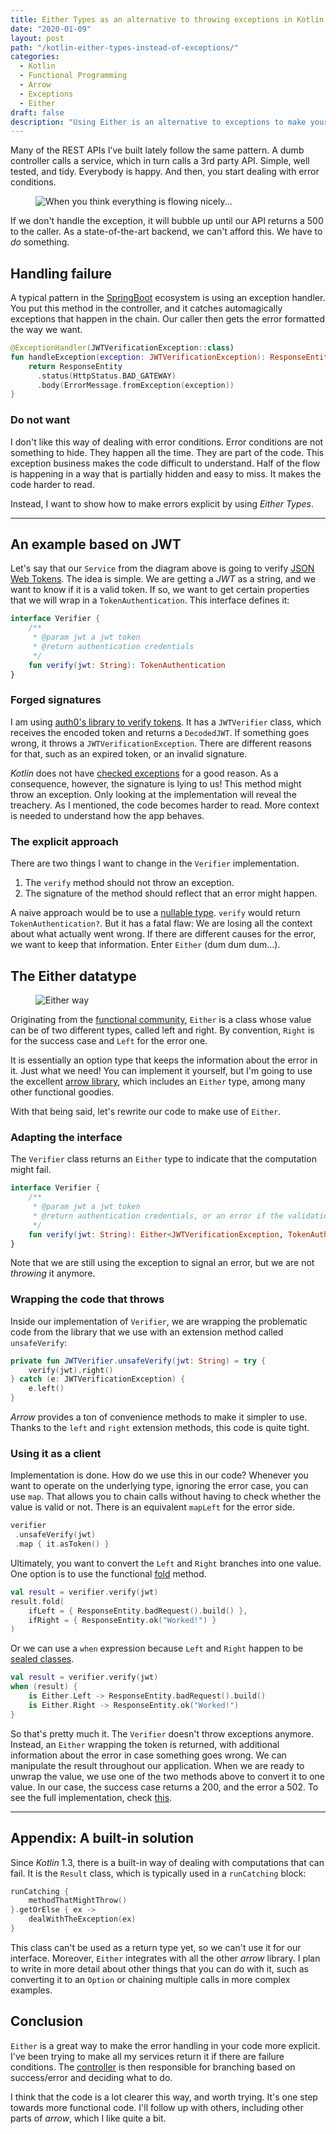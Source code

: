 ```yaml
---
title: Either Types as an alternative to throwing exceptions in Kotlin
date: "2020-01-09"
layout: post
path: "/kotlin-either-types-instead-of-exceptions/"
categories:
  - Kotlin
  - Functional Programming
  - Arrow
  - Exceptions
  - Either
draft: false
description: "Using Either is an alternative to exceptions to make your code more explicit about errors. Easy and convenient with Kotlin and Arrow"
---
```


Many of the REST APIs I’ve built lately follow the same pattern. A dumb controller calls a service, which in turn calls a 3rd party API. Simple, well tested, and tidy. Everybody is happy. And then, you start dealing with error conditions.

<figure class="figure">
  <img src="./images/exception.png" alt="When you think everything is flowing nicely..." />
</figure>

If we don't handle the exception, it will bubble up until our API returns a 500 to the caller. As a state-of-the-art backend, we can't afford this. We have to *do* something.

## Handling failure

A typical pattern in the [SpringBoot](https://spring.io/projects/spring-boot) ecosystem is using an exception handler. You put this method in the controller, and it catches automagically exceptions that happen in the chain. Our caller then gets the error formatted the way we want.

<!-- example1 -->
```kotlin
@ExceptionHandler(JWTVerificationException::class)
fun handleException(exception: JWTVerificationException): ResponseEntity<ErrorMessage> {
    return ResponseEntity
      .status(HttpStatus.BAD_GATEWAY)
      .body(ErrorMessage.fromException(exception))
}
```

### Do not want

I don't like this way of dealing with error conditions. Error conditions are not something to hide. They happen all the time. They are part of the code. This exception business makes the code difficult to understand. Half of the flow is happening in a way that is partially hidden and easy to miss. It makes the code harder to read.

Instead, I want to show how to make errors explicit by using _Either Types_.

---

## An example based on JWT

Let's say that our `Service` from the diagram above is going to verify [JSON Web Tokens](https://jwt.io/). The idea is simple. We are getting a _JWT_ as a string, and we want to know if it is a valid token. If so, we want to get certain properties that we will wrap in a `TokenAuthentication`. This interface defines it:

<!-- example2 -->
```kotlin
interface Verifier {
    /**
     * @param jwt a jwt token
     * @return authentication credentials
     */
    fun verify(jwt: String): TokenAuthentication
}
```

### Forged signatures

I am using [auth0's library to verify tokens](https://github.com/auth0/java-jwt). It has a `JWTVerifier` class, which receives the encoded token and returns a `DecodedJWT`. If something goes wrong, it throws a `JWTVerificationException`. There are different reasons for that, such as an expired token, or an invalid signature.

_Kotlin_ does not have [checked exceptions](https://kotlinlang.org/docs/reference/exceptions.html#checked-exceptions) for a good reason. As a consequence, however, the signature is lying to us! This method might throw an exception. Only looking at the implementation will reveal the treachery. As I mentioned, the code becomes harder to read. More context is needed to understand how the app behaves.

### The explicit approach

There are two things I want to change in the `Verifier` implementation.

1. The `verify` method should not throw an exception.
2. The signature of the method should reflect that an error might happen.

A naive approach would be to use a [nullable type](https://kotlinlang.org/docs/reference/null-safety.html#nullable-types-and-non-null-types). `verify` would return `TokenAuthentication?`. But it has a fatal flaw: We are losing all the context about what actually went wrong. If there are different causes for the error, we want to keep that information. 
Enter `Either` (dum dum dum...).

## The Either datatype

<figure class="figure figure--right">
  <img src="./images/either.png" alt="Either way" />
</figure>

Originating from the [functional community](http://hackage.haskell.org/package/base-4.12.0.0/docs/Data-Either.html), `Either` is a class whose value can be of two different types, called left and right. By convention, `Right` is for the success case and `Left` for the error one.

It is essentially an option type that keeps the information about the error in it. Just what we need! You can implement it yourself, but I'm going to use the excellent [arrow library](https://arrow-kt.io/docs/apidocs/arrow-core-data/arrow.core/-either/), which includes an `Either` type, among many other functional goodies.

With that being said, let's rewrite our code to make use of `Either`.

### Adapting the interface

The `Verifier` class returns an `Either` type to indicate that the computation might fail.

<!-- example3 -->
```kotlin
interface Verifier {
    /**
     * @param jwt a jwt token
     * @return authentication credentials, or an error if the validation fails
     */
    fun verify(jwt: String): Either<JWTVerificationException, TokenAuthentication>
}
```

Note that we are still using the exception to signal an error, but we are not _throwing_ it anymore.

### Wrapping the code that throws

Inside our implementation of `Verifier`, we are wrapping the problematic code from the library that we use with an extension method called `unsafeVerify`:

<!-- example4 -->
```kotlin
private fun JWTVerifier.unsafeVerify(jwt: String) = try {
    verify(jwt).right()
} catch (e: JWTVerificationException) {
    e.left()
}
```

_Arrow_ provides a ton of convenience methods to make it simpler to use. Thanks to the `left` and `right` extension methods, this code is quite tight.

### Using it as a client

Implementation is done. How do we use this in our code? Whenever you want to operate on the underlying type, ignoring the error case, you can use `map`. That allows you to chain calls without having to check whether the value is valid or not. There is an equivalent `mapLeft` for the error side.

<!-- example5 -->
```kotlin
verifier
 .unsafeVerify(jwt)
 .map { it.asToken() }
```

Ultimately, you want to convert the `Left` and `Right` branches into one value. One option is to use the functional [fold](https://wiki.haskell.org/Fold) method.

<!-- example6 -->
```kotlin
val result = verifier.verify(jwt)
result.fold(
    ifLeft = { ResponseEntity.badRequest().build() },
    ifRight = { ResponseEntity.ok("Worked!") }
)
```

Or we can use a `when` expression because `Left` and `Right` happen to be [sealed classes](https://kotlinlang.org/docs/reference/sealed-classes.html).

<!-- example7 -->
```kotlin
val result = verifier.verify(jwt)
when (result) {
    is Either.Left -> ResponseEntity.badRequest().build()
    is Either.Right -> ResponseEntity.ok("Worked!")
}
```

So that's pretty much it. The `Verifier` doesn't throw exceptions anymore. Instead, an `Either` wrapping the token is returned, with additional information about the error in case something goes wrong. We can manipulate the result throughout our application. When we are ready to unwrap the value, we use one of the two methods above to convert it to one value. In our case, the success case returns a 200, and the error a 502. To see the full implementation, check [this](https://github.com/sirech/cookery2-backend/blob/master/src/main/kotlin/com/hceris/cookery2/auth/RemoteVerifier.kt).

---

## Appendix: A built-in solution

Since _Kotlin_ 1.3, there is a built-in way of dealing with computations that can fail. It is the `Result` class, which is typically used in a `runCatching` block:

<!-- example8 -->
```kotlin
runCatching {
    methodThatMightThrow()
}.getOrElse { ex ->
    dealWithTheException(ex)
}
```

This class can't be used as a return type yet, so we can't use it for our interface. Moreover, `Either` integrates with all the other _arrow_ library. I plan to write in more detail about other things that you can do with it, such as converting it to an `Option` or chaining multiple calls in more complex examples.

## Conclusion

`Either` is a great way to make the error handling in your code more explicit. I've been trying to make all my services return it if there are failure conditions. The [controller](https://github.com/sirech/cookery2-backend/blob/master/src/main/kotlin/com/hceris/cookery2/recipes/RecipesController.kt#L65-L67) is then responsible for branching based on success/error and deciding what to do.

I think that the code is a lot clearer this way, and worth trying. It's one step towards more functional code. I'll follow up with others, including other parts of _arrow_, which I like quite a bit.
